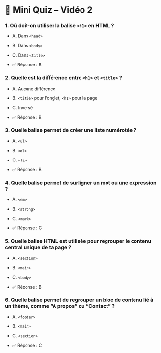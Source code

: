 # 🧠 Mini Quiz – Vidéo 2

### 1. Où doit-on utiliser la balise `<h1>` en HTML ?
* A. Dans `<head>`
* B. Dans `<body>`
* C. Dans `<title>`

* ✅ Réponse : B

### 2. Quelle est la différence entre `<h1>` et `<title>` ?
* A. Aucune différence
* B. `<title>` pour l’onglet, `<h1>` pour la page
* C. Inversé

* ✅ Réponse : B

### 3. Quelle balise permet de créer une liste numérotée ?
* A. `<ul>`
* B. `<ol>`
* C. `<li>`

* ✅ Réponse : B

### 4. Quelle balise permet de surligner un mot ou une expression ?
* A. `<em>`
* B. `<strong>`
* C. `<mark>`

* ✅ Réponse : C

### 5. Quelle balise HTML est utilisée pour regrouper le contenu central unique de ta page ?
* A. `<section>`
* B. `<main>`
* C. `<body>`

* ✅ Réponse : B

### 6. Quelle balise permet de regrouper un bloc de contenu lié à un thème, comme “À propos” ou “Contact” ?
* A. `<footer>`
* B. `<main>`
* C. `<section>`

* ✅ Réponse : C